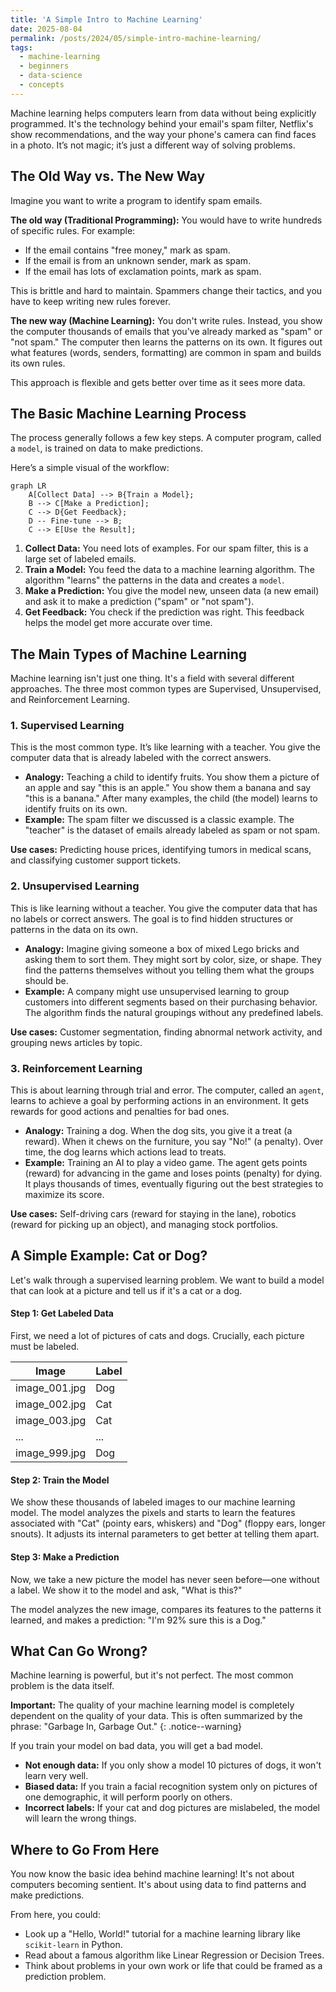 ```yaml
---
title: 'A Simple Intro to Machine Learning'
date: 2025-08-04
permalink: /posts/2024/05/simple-intro-machine-learning/
tags:
  - machine-learning
  - beginners
  - data-science
  - concepts
---
```


Machine learning helps computers learn from data without being explicitly programmed. It's the technology behind your email's spam filter, Netflix's show recommendations, and the way your phone's camera can find faces in a photo. It’s not magic; it’s just a different way of solving problems.

## The Old Way vs. The New Way

Imagine you want to write a program to identify spam emails.

**The old way (Traditional Programming):**
You would have to write hundreds of specific rules. For example:
- If the email contains "free money," mark as spam.
- If the email is from an unknown sender, mark as spam.
- If the email has lots of exclamation points, mark as spam.

This is brittle and hard to maintain. Spammers change their tactics, and you have to keep writing new rules forever.

**The new way (Machine Learning):**
You don't write rules. Instead, you show the computer thousands of emails that you've already marked as "spam" or "not spam." The computer then learns the patterns on its own. It figures out what features (words, senders, formatting) are common in spam and builds its own rules.

This approach is flexible and gets better over time as it sees more data.

## The Basic Machine Learning Process

The process generally follows a few key steps. A computer program, called a `model`, is trained on data to make predictions.

Here’s a simple visual of the workflow:

```mermaid
graph LR
    A[Collect Data] --> B{Train a Model};
    B --> C[Make a Prediction];
    C --> D{Get Feedback};
    D -- Fine-tune --> B;
    C --> E[Use the Result];
```

1.  **Collect Data:** You need lots of examples. For our spam filter, this is a large set of labeled emails.
2.  **Train a Model:** You feed the data to a machine learning algorithm. The algorithm "learns" the patterns in the data and creates a `model`.
3.  **Make a Prediction:** You give the model new, unseen data (a new email) and ask it to make a prediction ("spam" or "not spam").
4.  **Get Feedback:** You check if the prediction was right. This feedback helps the model get more accurate over time.

## The Main Types of Machine Learning

Machine learning isn't just one thing. It's a field with several different approaches. The three most common types are Supervised, Unsupervised, and Reinforcement Learning.

### 1. Supervised Learning

This is the most common type. It’s like learning with a teacher. You give the computer data that is already labeled with the correct answers.

-   **Analogy:** Teaching a child to identify fruits. You show them a picture of an apple and say "this is an apple." You show them a banana and say "this is a banana." After many examples, the child (the model) learns to identify fruits on its own.
-   **Example:** The spam filter we discussed is a classic example. The "teacher" is the dataset of emails already labeled as spam or not spam.

**Use cases:** Predicting house prices, identifying tumors in medical scans, and classifying customer support tickets.

### 2. Unsupervised Learning

This is like learning without a teacher. You give the computer data that has no labels or correct answers. The goal is to find hidden structures or patterns in the data on its own.

-   **Analogy:** Imagine giving someone a box of mixed Lego bricks and asking them to sort them. They might sort by color, size, or shape. They find the patterns themselves without you telling them what the groups should be.
-   **Example:** A company might use unsupervised learning to group customers into different segments based on their purchasing behavior. The algorithm finds the natural groupings without any predefined labels.

**Use cases:** Customer segmentation, finding abnormal network activity, and grouping news articles by topic.

### 3. Reinforcement Learning

This is about learning through trial and error. The computer, called an `agent`, learns to achieve a goal by performing actions in an environment. It gets rewards for good actions and penalties for bad ones.

-   **Analogy:** Training a dog. When the dog sits, you give it a treat (a reward). When it chews on the furniture, you say "No!" (a penalty). Over time, the dog learns which actions lead to treats.
-   **Example:** Training an AI to play a video game. The agent gets points (reward) for advancing in the game and loses points (penalty) for dying. It plays thousands of times, eventually figuring out the best strategies to maximize its score.

**Use cases:** Self-driving cars (reward for staying in the lane), robotics (reward for picking up an object), and managing stock portfolios.

## A Simple Example: Cat or Dog?

Let's walk through a supervised learning problem. We want to build a model that can look at a picture and tell us if it's a cat or a dog.

#### Step 1: Get Labeled Data

First, we need a lot of pictures of cats and dogs. Crucially, each picture must be labeled.

| Image       | Label |
|-------------|-------|
| image_001.jpg | Dog   |
| image_002.jpg | Cat   |
| image_003.jpg | Cat   |
| ...         | ...   |
| image_999.jpg | Dog   |

#### Step 2: Train the Model

We show these thousands of labeled images to our machine learning model. The model analyzes the pixels and starts to learn the features associated with "Cat" (pointy ears, whiskers) and "Dog" (floppy ears, longer snouts). It adjusts its internal parameters to get better at telling them apart.

#### Step 3: Make a Prediction

Now, we take a new picture the model has never seen before—one without a label. We show it to the model and ask, "What is this?"

The model analyzes the new image, compares its features to the patterns it learned, and makes a prediction: "I'm 92% sure this is a Dog."

## What Can Go Wrong?

Machine learning is powerful, but it's not perfect. The most common problem is the data itself.

**Important:** The quality of your machine learning model is completely dependent on the quality of your data. This is often summarized by the phrase: "Garbage In, Garbage Out."
{: .notice--warning}

If you train your model on bad data, you will get a bad model.
-   **Not enough data:** If you only show a model 10 pictures of dogs, it won't learn very well.
-   **Biased data:** If you train a facial recognition system only on pictures of one demographic, it will perform poorly on others.
-   **Incorrect labels:** If your cat and dog pictures are mislabeled, the model will learn the wrong things.

## Where to Go From Here

You now know the basic idea behind machine learning! It's not about computers becoming sentient. It's about using data to find patterns and make predictions.

From here, you could:
-   Look up a "Hello, World!" tutorial for a machine learning library like `scikit-learn` in Python.
-   Read about a famous algorithm like Linear Regression or Decision Trees.
-   Think about problems in your own work or life that could be framed as a prediction problem.

